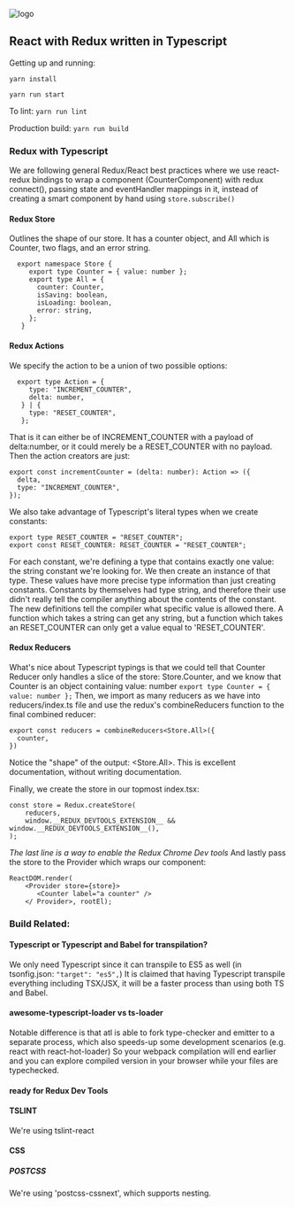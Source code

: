 ![logo](https://github.com/Nembus/react-ts-redux/raw/master/src/images/logo.png)

## React with Redux written in Typescript

Getting up and running:

`yarn install`

`yarn run start`

To lint: `yarn run lint`

Production build: `yarn run build`



### Redux with Typescript
We are following general Redux/React best practices where we use
react-redux bindings to wrap a component (CounterComponent) with redux connect(), passing
state and eventHandler mappings in it,
instead of creating a smart component by hand using `store.subscribe()`

#### Redux Store
Outlines the shape of our store. It has a counter object, and All which is Counter, two flags, and an error string.
```
  export namespace Store {
     export type Counter = { value: number };
     export type All = {
       counter: Counter,
       isSaving: boolean,
       isLoading: boolean,
       error: string,
     };
   }
 ```

#### Redux Actions
We specify the action to be a union of two possible options:
```
  export type Action = {
     type: "INCREMENT_COUNTER",
     delta: number,
   } | {
     type: "RESET_COUNTER",
   };
```
That is it can either be of INCREMENT_COUNTER with a payload of delta:number, or
it could merely be a RESET_COUNTER with no payload. Then the action creators are just:
```
export const incrementCounter = (delta: number): Action => ({
  delta,
  type: "INCREMENT_COUNTER",
});
```
We also take advantage of Typescript's literal types when we create constants:
```
export type RESET_COUNTER = "RESET_COUNTER";
export const RESET_COUNTER: RESET_COUNTER = "RESET_COUNTER";
```
For each constant, we're defining a type that contains exactly one value: the string constant we're looking for.
We then create an instance of that type. These values have more precise type information than just creating constants.
Constants by themselves had type string, and therefore their use didn't really tell the compiler anything about the contents
of the constant. The new definitions tell the compiler what specific value is allowed there. A function which takes a string can get any string,
but a function which takes an RESET_COUNTER can only get a value equal to 'RESET_COUNTER'.

#### Redux Reducers
What's nice about Typescript typings is that we could tell that Counter Reducer only handles a slice of the store: Store.Counter, and
we know that Counter is an object containing value: number `export type Counter = { value: number };`
Then, we import as many reducers as we have into reducers/index.ts file and use the redux's combineReducers function
to the final combined reducer:
```
export const reducers = combineReducers<Store.All>({
  counter,
})
```
Notice the "shape" of the output: <Store.All>. This is excellent documentation, without writing documentation.

Finally, we create the store in our topmost index.tsx:
```
const store = Redux.createStore(
    reducers,
    window.__REDUX_DEVTOOLS_EXTENSION__ && window.__REDUX_DEVTOOLS_EXTENSION__(),
);
```
*The last line is a way to enable the Redux Chrome Dev tools*
And lastly pass the store to the Provider which wraps our component:
```
ReactDOM.render(
    <Provider store={store}>
       <Counter label="a counter" />
    </ Provider>, rootEl);
```

### Build Related:

#### Typescript or Typescript and Babel for transpilation?
We only need Typescript since it can transpile to ES5 as well (in tsonfig.json: `"target": "es5",`)
It is claimed that having Typescript transpile everything including TSX/JSX, it will be a faster process than using both TS and Babel.


#### awesome-typescript-loader vs ts-loader
Notable difference is that atl is able to fork type-checker and emitter to a separate process, which also speeds-up some development scenarios (e.g. react with react-hot-loader) So your webpack compilation will end earlier and you can explore compiled version in your browser while your files are typechecked.


#### ready for Redux Dev Tools


#### TSLINT
We're using tslint-react

#### CSS
##### POSTCSS
We're using 'postcss-cssnext', which supports nesting.